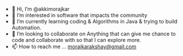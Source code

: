 - 👋 Hi, I’m @akkimorajkar
- 👀 I’m interested in software that impacts the community 
- 🌱 I’m currently learning coding & Algorithms in Java & trying to build Automation.
- 💞️ I’m looking to collaborate on Anything that can give me chance to code and collaborate with so that I can explore more.
- 📫 How to reach me ... morajkarakshay@gmail.com

<!---
akkimorajkar/akkimorajkar is a ✨ special ✨ repository because its `README.md` (this file) appears on your GitHub profile.
You can click the Preview link to take a look at your changes.
--->
